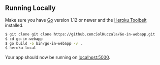 ## Running Locally

Make sure you have [Go](http://golang.org/doc/install) version 1.12 or newer and the [Heroku Toolbelt](https://toolbelt.heroku.com/) installed.

```sh
$ git clone git clone https://github.com:SolKuczala/Go-in-webapp.git
$ cd go-in-webapp
$ go build -o bin/go-in-webapp -v .
$ heroku local
```

Your app should now be running on [localhost:5000](http://localhost:5000/).

